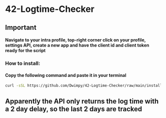 # 42-Logtime-Checker

## Important
#### Navigate to your intra profile, top-right corner click on your profile, settings API, create a new app and have the client id and client token ready for the script

### How to install:
#### Copy the following command and paste it in your terminal
```bash
curl -sSL https://github.com/Dwimpy/42-Logtime-Checker/raw/main/install.sh -o install.sh && chmod +x ./install.sh && $(basename $SHELL) ./install.sh 
```
## Apparently the API only returns the log time with a 2 day delay, so the last 2 days are tracked
